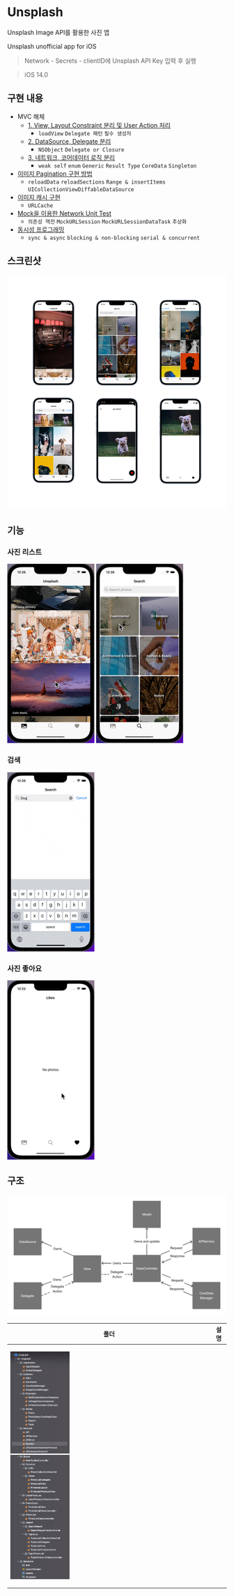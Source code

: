 # Unsplash
Unsplash Image API를 활용한 사진 앱

Unsplash unofficial app for iOS

> Network - Secrets - clientID에 Unsplash API Key 입력 후 실행

> iOS 14.0

## 구현 내용
- MVC 해체
    - [1. View, Layout Constraint 분리 및 User Action 처리](https://github.com/hhhan0315/Unsplash/tree/main/markdown/MVC_step1.md)
        - `loadView` `Delegate 패턴` `필수 생성자`
    - [2. DataSource, Delegate 분리](https://github.com/hhhan0315/Unsplash/tree/main/markdown/MVC_step2.md)
        - `NSObject` `Delegate or Closure` 
    - [3. 네트워크, 코어데이터 로직 분리](https://github.com/hhhan0315/Unsplash/tree/main/markdown/MVC_step3.md)
        - `weak self` `enum` `Generic` `Result Type` `CoreData` `Singleton`
- [이미지 Pagination 구현 방법](https://github.com/hhhan0315/Unsplash/tree/main/markdown/Pagination.md)
    - `reloadData` `reloadSections` `Range & insertItems` `UICollectionViewDiffableDataSource`
- [이미지 캐시 구현](https://github.com/hhhan0315/Unsplash/tree/main/markdown/Cache.md)
    - `URLCache`
- [Mock을 이용한 Network Unit Test](https://github.com/hhhan0315/Unsplash/tree/main/markdown/NetworkTest.md)
    - `의존성 역전` `MockURLSession` `MockURLSessionDataTask` `추상화`
- [동시성 프로그래밍](https://github.com/hhhan0315/Unsplash/tree/main/markdown/Concurrency.md)
    - `sync & async` `blocking & non-blocking` `serial & concurrent`

## 스크린샷

<img src="https://github.com/hhhan0315/Unsplash/blob/main/screenshot/intro.png">

## 기능

### 사진 리스트

<p>
    <img src="https://github.com/hhhan0315/Unsplash/blob/main/screenshot/intro_home.gif"/>
    <img src="https://github.com/hhhan0315/Unsplash/blob/main/screenshot/intro_topic.gif"/>
</p>

### 검색
    
<img src="https://github.com/hhhan0315/Unsplash/blob/main/screenshot/intro_search.gif"/>

### 사진 좋아요

<img src="https://github.com/hhhan0315/Unsplash/blob/main/screenshot/intro_heart.gif"/>

## 구조

<img src="https://github.com/hhhan0315/Unsplash/blob/main/screenshot/architecture.png"/>

|폴더|설명|
|--|--|
|<p> <img src="https://github.com/hhhan0315/Unsplash/blob/main/screenshot/intro_file1.png" width="30%"> <br> <img src="https://github.com/hhhan0315/Unsplash/blob/main/screenshot/intro_file2.png" width="30%"> </p>||
